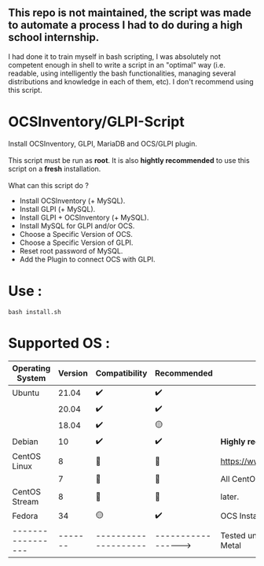 ## This repo is not maintained, the script was made to automate a process I had to do during a high school internship.
I had done it to train myself in bash scripting, I was absolutely not competent enough in shell to write a script in an "optimal" way (i.e. readable, using intelligently the bash functionalities, managing several distributions and knowledge in each of them, etc).
I don't recommend using this script.

# OCSInventory/GLPI-Script
Install OCSInventory, GLPI, MariaDB and OCS/GLPI plugin. <br />
<br />
This script must be run as **root**. It is also **hightly recommended** to use this script on a **fresh** installation.<br />
<br />
What can this script do ?<br />
* Install OCSInventory (+ MySQL).<br />
* Install GLPI (+ MySQL).<br />
* Install GLPI + OCSInventory (+ MySQL).<br />
* Install MySQL for GLPI and/or OCS.<br />
* Choose a Specific Version of OCS.<br />
* Choose a Specific Version of GLPI.<br />
* Reset root password of MySQL.<br />
* Add the Plugin to connect OCS with GLPI.<br />

# Use :
```shell
bash install.sh
```

# Supported OS :
| Operating System  | Version | Compatibility        | Recommended        | Notes                                |
| ----------------- | ------- | -------------------- | ------------------ | ------------------------------------ |
| Ubuntu            | 21.04   | :heavy_check_mark:   | :heavy_check_mark: |                                      |
|                   | 20.04   | :heavy_check_mark:   | :heavy_check_mark: |                                      |
|                   | 18.04   | :heavy_check_mark:   | :yellow_circle:    |                                      |
| Debian            | 10      | :heavy_check_mark:   | :heavy_check_mark: | **Highly recommended**               |
| CentOS Linux      | 8       | :red_circle:         | :red_circle:       | https://www.centos.org/download/     |
|                   | 7       | :red_circle:         | :red_circle:       | All CentOS won't work, I will fix it |
| CentOS Stream     | 8       | :red_circle:         | :red_circle:       | later.                               |
| Fedora            | 34      | :yellow_circle:      | :heavy_check_mark: | OCS Install is working but not GLPI  |
| ----------------- | ------- | -------------------- | -----------------> | Tested under KVM, LXC & Bare Metal   |
